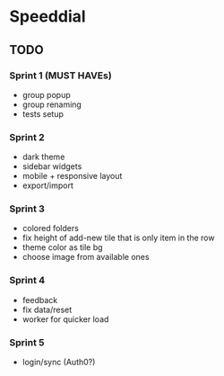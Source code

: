 # Speeddial

## TODO

### Sprint 1 (MUST HAVEs)

- group popup
- group renaming
- tests setup

### Sprint 2

- dark theme
- sidebar widgets
- mobile + responsive layout
- export/import

### Sprint 3

- colored folders
- fix height of add-new tile that is only item in the row
- theme color as tile bg
- choose image from available ones

### Sprint 4

- feedback
- fix data/reset
- worker for quicker load

### Sprint 5

- login/sync (Auth0?)
